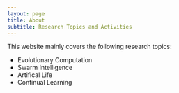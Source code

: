 ```yaml
---
layout: page
title: About
subtitle: Research Topics and Activities
---
```


This website mainly covers the following research topics:

- Evolutionary Computation
- Swarm Intelligence
- Artifical Life
- Continual Learning
